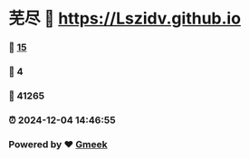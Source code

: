 # 芜尽 :link: https://Lszidv.github.io 
### :page_facing_up: [15](https://Lszidv.github.io/tag.html) 
### :speech_balloon: 4 
### :hibiscus: 41265 
### :alarm_clock: 2024-12-04 14:46:55 
### Powered by :heart: [Gmeek](https://github.com/Meekdai/Gmeek)
